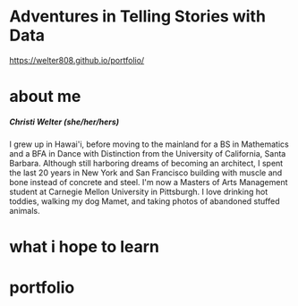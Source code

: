 # Adventures in Telling Stories with Data
https://welter808.github.io/portfolio/

# about me
##### **Christi Welter** (*she/her/hers*) 
I grew up in Hawai'i, before moving to the mainland for a BS in Mathematics and a BFA in Dance with Distinction from the University of California, Santa Barbara. Although still harboring dreams of becoming an architect, I spent the last 20 years in New York and San Francisco building with muscle and bone instead of concrete and steel. I'm now a Masters of Arts Management student at Carnegie Mellon University in Pittsburgh. I love drinking hot toddies, walking my dog Mamet, and taking photos of abandoned stuffed animals.

# what i hope to learn

# portfolio

